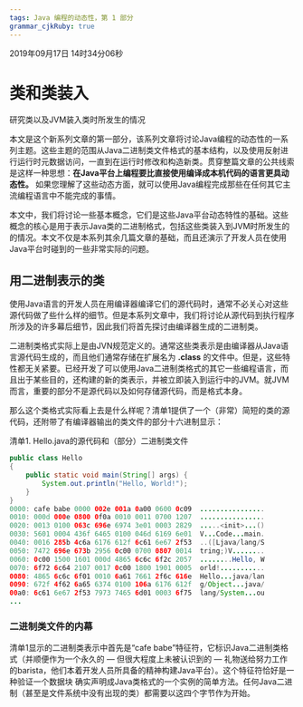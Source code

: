 ```yaml
---
tags: Java 编程的动态性，第 1 部分
grammar_cjkRuby: true
---
```

2019年09月17日 14时34分06秒
# 类和类装入
研究类以及JVM装入类时所发生的情况

本文是这个新系列文章的第一部分，该系列文章将讨论Java编程的动态性的一系列主题。这些主题的范围从Java二进制类文件格式的基本结构，以及使用反射进行运行时元数据访问，一直到在运行时修改和构造新类。贯穿整篇文章的公共线索是这样一种思想：**在Java平台上编程要比直接使用编译成本机代码的语言更具动态性。** 如果您理解了这些动态方面，就可以使用Java编程完成那些在任何其它主流编程语言中不能完成的事情。

本文中，我们将讨论一些基本概念，它们是这些Java平台动态特性的基础。这些概念的核心是用于表示Java类的二进制格式，包括这些类装入到JVM时所发生的的情况。本文不仅是本系列其余几篇文章的基础，而且还演示了开发人员在使用Java平台时碰到的一些非常实际的问题。

## 用二进制表示的类

使用Java语言的开发人员在用编译器编译它们的源代码时，通常不必关心对这些源代码做了些什么样的细节。但是本系列文章中，我们将讨论从源代码到执行程序所涉及的许多幕后细节，因此我们将首先探讨由编译器生成的二进制类。

二进制类格式实际上是由JVN规范定义的。通常这些类表示是由编译器从Java语言源代码生成的，而且他们通常存储在扩展名为 **.class** 的文件中。但是，这些特性都无关紧要。已经开发了可以使用Java二进制类格式的其它一些编程语言，而且出于某些目的，还构建的新的类表示，并被立即装入到运行中的JVM。就JVM而言，重要的部分不是源代码以及如何存储源代码，而是格式本身。

那么这个类格式实际看上去是什么样呢？清单1提供了一个（非常）简短的类的源代码，还附带了有编译器输出的类文件的部分十六进制显示：

清单1. Hello.java的源代码和（部分）二进制类文件
```java
public class Hello
{
    public static void main(String[] args) {
        System.out.println("Hello, World!");
    }
}
0000: cafe babe 0000 002e 001a 0a00 0600 0c09  ................
0010: 000d 000e 0800 0f0a 0010 0011 0700 1207  ................
0020: 0013 0100 063c 696e 6974 3e01 0003 2829  .....<init>...()
0030: 5601 0004 436f 6465 0100 046d 6169 6e01  V...Code...main.
0040: 0016 285b 4c6a 6176 612f 6c61 6e67 2f53  ..([Ljava/lang/S
0050: 7472 696e 673b 2956 0c00 0700 0807 0014  tring;)V........
0060: 0c00 1500 1601 000d 4865 6c6c 6f2c 2057  ........Hello, W
0070: 6f72 6c64 2107 0017 0c00 1800 1901 0005  orld!...........
0080: 4865 6c6c 6f01 0010 6a61 7661 2f6c 616e  Hello...java/lan
0090: 672f 4f62 6a65 6374 0100 106a 6176 612f  g/Object...java/
00a0: 6c61 6e67 2f53 7973 7465 6d01 0003 6f75  lang/System...ou
...
```

### 二进制类文件的内幕

清单1显示的二进制类表示中首先是“cafe babe”特征符，它标识Java二进制类格式（并顺便作为一个永久的 ― 但很大程度上未被认识到的 ― 礼物送给努力工作的barista，他们本着开发人员所具备的精神构建Java平台）。这个特征符恰好是一种验证一个数据块 确实声明成Java类格式的一个实例的简单方法。任何Java二进制（甚至是文件系统中没有出现的类）都需要以这四个字节作为开始。

